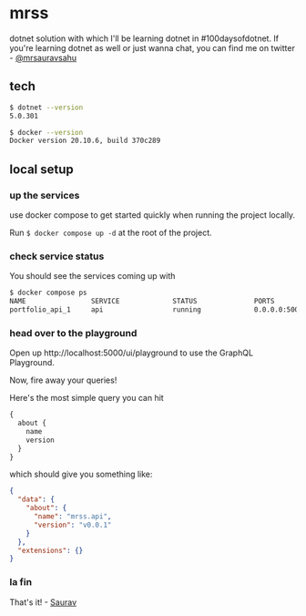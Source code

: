 # mrss

dotnet solution with which I'll be learning dotnet in #100daysofdotnet. If you're learning dotnet as well or just wanna chat, you can find me on twitter - [@mrsauravsahu](https://twitter.com/mrsauravsahu)

## tech

```bash
$ dotnet --version
5.0.301
```

```bash
$ docker --version
Docker version 20.10.6, build 370c289
```

## local setup

### up the services
use docker compose to get started quickly when running the project locally.

Run `$ docker compose up -d` at the root of the project.

### check service status

You should see the services coming up with 
```bash
$ docker compose ps
NAME                SERVICE             STATUS              PORTS
portfolio_api_1     api                 running             0.0.0.0:5000->5000/tcp, :::5000->5000/tcp
```

### head over to the playground

Open up http://localhost:5000/ui/playground to use the GraphQL Playground.

Now, fire away your queries!

Here's the most simple query you can hit

```graphql
{
  about {
    name
    version
  }
}
```

which should give you something like:

```json
{
  "data": {
    "about": {
      "name": "mrss.api",
      "version": "v0.0.1"
    }
  },
  "extensions": {}
}

```

### la fin

That's it! - [Saurav](https://twitter.com/mrsauravsahu)